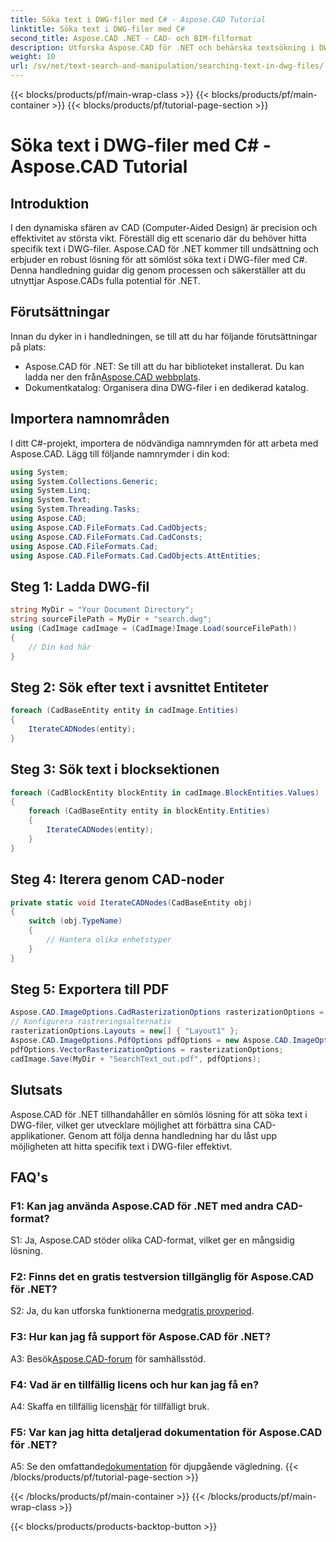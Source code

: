 ```yaml
---
title: Söka text i DWG-filer med C# - Aspose.CAD Tutorial
linktitle: Söka text i DWG-filer med C#
second_title: Aspose.CAD .NET - CAD- och BIM-filformat
description: Utforska Aspose.CAD för .NET och behärska textsökning i DWG-filer med denna steg-för-steg-guide. Öka dina CAD-applikationer idag!
weight: 10
url: /sv/net/text-search-and-manipulation/searching-text-in-dwg-files/
---
```


{{< blocks/products/pf/main-wrap-class >}}
{{< blocks/products/pf/main-container >}}
{{< blocks/products/pf/tutorial-page-section >}}

# Söka text i DWG-filer med C# - Aspose.CAD Tutorial

## Introduktion

I den dynamiska sfären av CAD (Computer-Aided Design) är precision och effektivitet av största vikt. Föreställ dig ett scenario där du behöver hitta specifik text i DWG-filer. Aspose.CAD för .NET kommer till undsättning och erbjuder en robust lösning för att sömlöst söka text i DWG-filer med C#. Denna handledning guidar dig genom processen och säkerställer att du utnyttjar Aspose.CADs fulla potential för .NET.

## Förutsättningar

Innan du dyker in i handledningen, se till att du har följande förutsättningar på plats:
-  Aspose.CAD för .NET: Se till att du har biblioteket installerat. Du kan ladda ner den från[Aspose.CAD webbplats](https://releases.aspose.com/cad/net/).
- Dokumentkatalog: Organisera dina DWG-filer i en dedikerad katalog.

## Importera namnområden

I ditt C#-projekt, importera de nödvändiga namnrymden för att arbeta med Aspose.CAD. Lägg till följande namnrymder i din kod:

```csharp
using System;
using System.Collections.Generic;
using System.Linq;
using System.Text;
using System.Threading.Tasks;
using Aspose.CAD;
using Aspose.CAD.FileFormats.Cad.CadObjects;
using Aspose.CAD.FileFormats.Cad.CadConsts;
using Aspose.CAD.FileFormats.Cad;
using Aspose.CAD.FileFormats.Cad.CadObjects.AttEntities;
```

## Steg 1: Ladda DWG-fil

```csharp
string MyDir = "Your Document Directory";
string sourceFilePath = MyDir + "search.dwg";
using (CadImage cadImage = (CadImage)Image.Load(sourceFilePath))
{
    // Din kod här
}
```

## Steg 2: Sök efter text i avsnittet Entiteter

```csharp
foreach (CadBaseEntity entity in cadImage.Entities)
{
    IterateCADNodes(entity);
}
```

## Steg 3: Sök text i blocksektionen

```csharp
foreach (CadBlockEntity blockEntity in cadImage.BlockEntities.Values)
{
    foreach (CadBaseEntity entity in blockEntity.Entities)
    {
        IterateCADNodes(entity);
    }
}
```

## Steg 4: Iterera genom CAD-noder

```csharp
private static void IterateCADNodes(CadBaseEntity obj)
{
    switch (obj.TypeName)
    {
        // Hantera olika enhetstyper
    }
}
```

## Steg 5: Exportera till PDF

```csharp
Aspose.CAD.ImageOptions.CadRasterizationOptions rasterizationOptions = new Aspose.CAD.ImageOptions.CadRasterizationOptions();
// Konfigurera rastreringsalternativ
rasterizationOptions.Layouts = new[] { "Layout1" };
Aspose.CAD.ImageOptions.PdfOptions pdfOptions = new Aspose.CAD.ImageOptions.PdfOptions();
pdfOptions.VectorRasterizationOptions = rasterizationOptions;
cadImage.Save(MyDir + "SearchText_out.pdf", pdfOptions);
```

## Slutsats

Aspose.CAD för .NET tillhandahåller en sömlös lösning för att söka text i DWG-filer, vilket ger utvecklare möjlighet att förbättra sina CAD-applikationer. Genom att följa denna handledning har du låst upp möjligheten att hitta specifik text i DWG-filer effektivt.

## FAQ's

### F1: Kan jag använda Aspose.CAD för .NET med andra CAD-format?

S1: Ja, Aspose.CAD stöder olika CAD-format, vilket ger en mångsidig lösning.

### F2: Finns det en gratis testversion tillgänglig för Aspose.CAD för .NET?

 S2: Ja, du kan utforska funktionerna med[gratis provperiod](https://releases.aspose.com/).

### F3: Hur kan jag få support för Aspose.CAD för .NET?

 A3: Besök[Aspose.CAD-forum](https://forum.aspose.com/c/cad/19) för samhällsstöd.

### F4: Vad är en tillfällig licens och hur kan jag få en?

 A4: Skaffa en tillfällig licens[här](https://purchase.aspose.com/temporary-license/) för tillfälligt bruk.

### F5: Var kan jag hitta detaljerad dokumentation för Aspose.CAD för .NET?

 A5: Se den omfattande[dokumentation](https://reference.aspose.com/cad/net/) för djupgående vägledning.
{{< /blocks/products/pf/tutorial-page-section >}}

{{< /blocks/products/pf/main-container >}}
{{< /blocks/products/pf/main-wrap-class >}}

{{< blocks/products/products-backtop-button >}}
